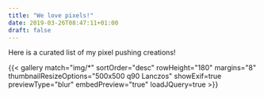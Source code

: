 ```yaml
---
title: "We love pixels!"
date: 2019-03-26T08:47:11+01:00
draft: false
---
```


Here is a curated list of my pixel pushing creations!

{{< gallery match="img/*" sortOrder="desc" rowHeight="180" margins="8" thumbnailResizeOptions="500x500 q90 Lanczos" showExif=true previewType="blur" embedPreview="true" loadJQuery=true >}}
